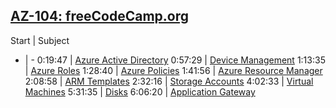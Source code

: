 ## [AZ-104: freeCodeCamp.org](https://www.youtube.com/watch?v=10PbGbTUSAg)

Start | Subject
- | -
0:19:47 | [Azure Active Directory](./AzureAD.md)
0:57:29 | [Device Management](./DeviceManagement.md)
1:13:35 | [Azure Roles](./AzureRoles.md)
1:28:40 | [Azure Policies](./AzurePolicies.md)
1:41:56 | [Azure Resource Manager](./AzureResourceManager.md)
2:08:58 | [ARM Templates](./ARMTemplates.md)
2:32:16 | [Storage Accounts](./StorageAccounts.md)
4:02:33 | [Virtual Machines](./VirtualMachines.md)
5:31:35 | [Disks](./Disks.md)
6:06:20 | [Application Gateway](./ApplicationGateway.md)
